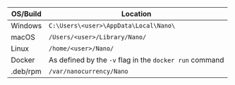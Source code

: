 | **OS/Build**   | **Location** |
|----------------|--------------|
| Windows        | `C:\Users\<user>\AppData\Local\Nano\` |
| macOS          | `/Users/<user>/Library/Nano/ ` |
| Linux          | `/home/<user>/Nano/ ` |
| Docker         | As defined by the `-v` flag in the `docker run` command |
| .deb/rpm       | `/var/nanocurrency/Nano` |
